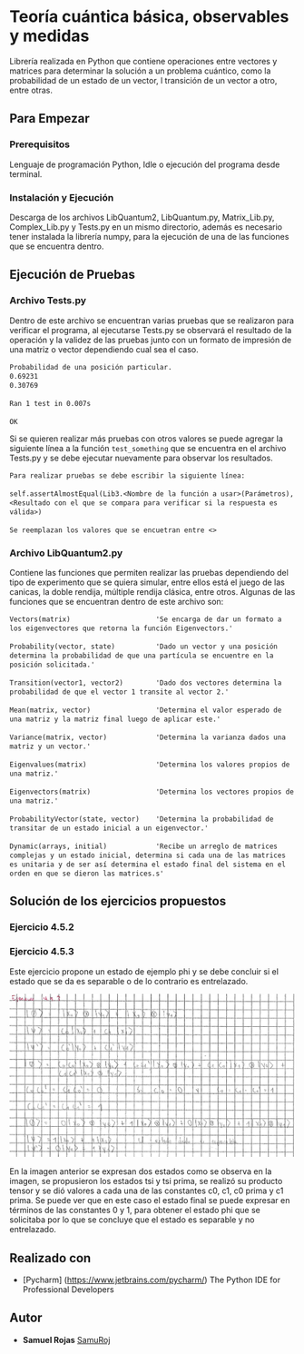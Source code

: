 # Teoría cuántica básica, observables y medidas

Librería realizada en Python que contiene operaciones entre vectores y matrices para determinar la solución a un problema cuántico, como la probabilidad de un estado de un vector, l transición de un vector a otro, entre otras.

## Para Empezar

### Prerequisitos

Lenguaje de programación Python, Idle o ejecución del programa desde terminal.

### Instalación y Ejecución

Descarga de los archivos LibQuantum2, LibQuantum.py, Matrix_Lib.py, Complex_Lib.py y Tests.py en un mismo directorio, además es necesario tener instalada la librería numpy, para la ejecución de una de las funciones que se encuentra dentro.

## Ejecución de Pruebas

### Archivo Tests.py

Dentro de este archivo se encuentran varias pruebas que se realizaron para verificar el programa, al ejecutarse Tests.py se observará el resultado de la operación y la validez de las pruebas junto con un formato de impresión de una matriz o vector dependiendo cual sea el caso.

```
Probabilidad de una posición particular.
0.69231
0.30769

Ran 1 test in 0.007s

OK
```

Si se quieren realizar más pruebas con otros valores se puede agregar la siguiente línea a la función `test_something` que se encuentra en el archivo Tests.py y se debe ejecutar nuevamente para observar los resultados.

```
Para realizar pruebas se debe escribir la siguiente línea:

self.assertAlmostEqual(Lib3.<Nombre de la función a usar>(Parámetros), <Resultado con el que se compara para verificar si la respuesta es válida>)

Se reemplazan los valores que se encuetran entre <>
```

### Archivo LibQuantum2.py

Contiene las funciones que permiten realizar las pruebas dependiendo del tipo de experimento que se quiera simular, entre ellos está el juego de las canicas, la doble rendija, múltiple rendija clásica, entre otros. Algunas de las funciones que se encuentran dentro de este archivo son:

```
Vectors(matrix)                     'Se encarga de dar un formato a los eigenvectores que retorna la función Eigenvectors.'            

Probability(vector, state)          'Dado un vector y una posición determina la probabilidad de que una partícula se encuentre en la posición solicitada.'

Transition(vector1, vector2)        'Dado dos vectores determina la probabilidad de que el vector 1 transite al vector 2.'

Mean(matrix, vector)                'Determina el valor esperado de una matriz y la matriz final luego de aplicar este.'

Variance(matrix, vector)            'Determina la varianza dados una matriz y un vector.'

Eigenvalues(matrix)                 'Determina los valores propios de una matriz.' 

Eigenvectors(matrix)                'Determina los vectores propios de una matriz.'

ProbabilityVector(state, vector)    'Determina la probabilidad de transitar de un estado inicial a un eigenvector.'

Dynamic(arrays, initial)            'Recibe un arreglo de matrices complejas y un estado inicial, determina si cada una de las matrices es unitaria y de ser así determina el estado final del sistema en el orden en que se dieron las matrices.s'
```

## Solución de los ejercicios propuestos

### Ejercicio 4.5.2



### Ejercicio 4.5.3
Este ejercicio propone un estado de ejemplo phi y se debe concluir si el estado que se da es separable o de lo contrario es entrelazado.

![Image Text](https://github.com/SamuRoj/Librer-a-Cu-ntica-No-2/blob/master/Ejercicio%204.5.3.png)

En la imagen anterior se expresan dos estados como se observa en la imagen, se propusieron los estados tsi y tsi prima, se realizó su producto tensor y se dió valores a cada una de las constantes c0, c1, c0 prima y c1 prima. Se puede ver que en este caso el estado final se puede expresar en términos de las constantes 0 y 1, para obtener el estado phi que se solicitaba por lo que se concluye que el estado es separable y no entrelazado.

## Realizado con

* [Pycharm] (https://www.jetbrains.com/pycharm/) The Python IDE for Professional Developers

## Autor

* **Samuel Rojas** [SamuRoj](https://github.com/SamuRoj)